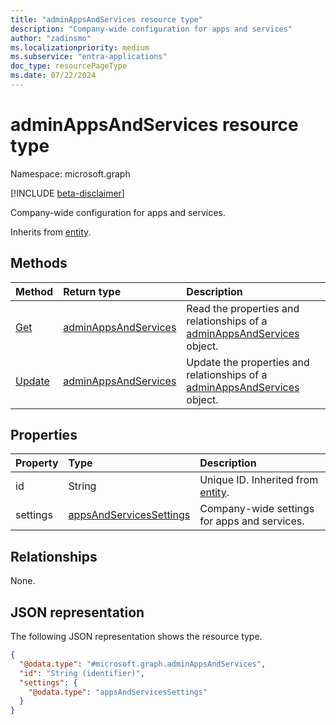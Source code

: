 ```yaml
---
title: "adminAppsAndServices resource type"
description: "Company-wide configuration for apps and services"
author: "zadinsmo"
ms.localizationpriority: medium
ms.subservice: "entra-applications"
doc_type: resourcePageType
ms.date: 07/22/2024
---
```


# adminAppsAndServices resource type

Namespace: microsoft.graph

[!INCLUDE [beta-disclaimer](../../includes/beta-disclaimer.md)]

Company-wide configuration for apps and services.


Inherits from [entity](../resources/entity.md).

## Methods
|Method|Return type|Description|
|:---|:---|:---|
|[Get](../api/adminappsandservices-get.md)|[adminAppsAndServices](../resources/adminappsandservices.md)|Read the properties and relationships of a [adminAppsAndServices](../resources/adminappsandservices.md) object.|
|[Update](../api/adminappsandservices-update.md)|[adminAppsAndServices](../resources/adminappsandservices.md)|Update the properties and relationships of a [adminAppsAndServices](../resources/adminappsandservices.md) object.|

## Properties
|Property|Type|Description|
|:---|:---|:---|
|id|String|Unique ID. Inherited from [entity](../resources/entity.md).|
|settings|[appsAndServicesSettings](../resources/appsandservicessettings.md)|Company-wide settings for apps and services.|

## Relationships
None.

## JSON representation
The following JSON representation shows the resource type.
<!-- {
  "blockType": "resource",
  "keyProperty": "id",
  "@odata.type": "microsoft.graph.adminAppsAndServices",
  "baseType": "microsoft.graph.entity",
  "openType": false
}
-->
``` json
{
  "@odata.type": "#microsoft.graph.adminAppsAndServices",
  "id": "String (identifier)",
  "settings": {
    "@odata.type": "appsAndServicesSettings"
  }
}
```

